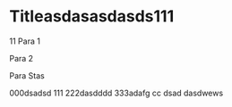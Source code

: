 # Titleasdasasdasds111
11
Para 1

Para 2

Para Stas

000dsadsd
111
222dasdddd
333adafg
cc
dsad
dasdwews
